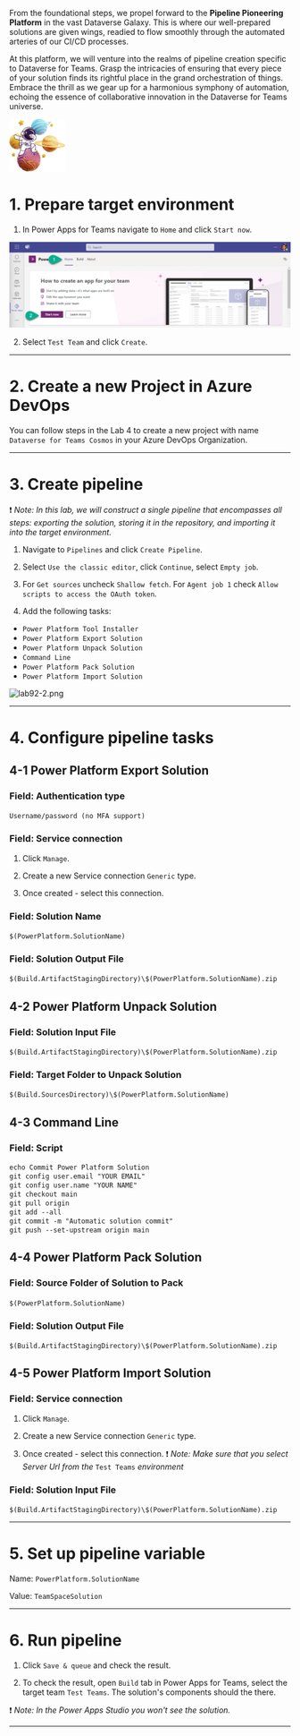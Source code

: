 From the foundational steps, we propel forward to the **Pipeline Pioneering Platform** in the vast Dataverse Galaxy. This is where our well-prepared solutions are given wings, readied to flow smoothly through the automated arteries of our CI/CD processes.

At this platform, we will venture into the realms of pipeline creation specific to Dataverse for Teams. Grasp the intricacies of ensuring that every piece of your solution finds its rightful place in the grand orchestration of things. Embrace the thrill as we gear up for a harmonious symphony of automation, echoing the essence of collaborative innovation in the Dataverse for Teams universe.

<img src="https://github.com/Katerina-Chernevskaya/BalticSummit2023/blob/a0a2c0c73428b9088a249b573ee761f4e3987418/labs/screenshots/lab9-2/9-2-CICDMastery.png" width="100">

# 1. Prepare target environment

1. In Power Apps for Teams navigate to `Home` and click `Start now`.

![lab92-1.png](./screenshots/lab9-2/lab92-1.png)

2. Select `Test Team` and click `Create`.

***


# 2. Create a new Project in Azure DevOps

You can follow steps in the Lab 4 to create a new project with name `Dataverse for Teams Cosmos` in your Azure DevOps Organization.

***


# 3. Create pipeline

:exclamation: _Note:
In this lab, we will construct a single pipeline that encompasses all steps: exporting the solution, storing it in the repository, and importing it into the target environment._

1. Navigate to `Pipelines` and click `Create Pipeline`.

2. Select `Use the classic editor`, click `Continue`, select `Empty job`.

3. For `Get sources` uncheck `Shallow fetch`. For `Agent job 1` check `Allow scripts to access the OAuth token`.

4. Add the following tasks:

- `Power Platform Tool Installer`
- `Power Platform Export Solution`
- `Power Platform Unpack Solution`
- `Command Line`
- `Power Platform Pack Solution`
- `Power Platform Import Solution`

![lab92-2.png](./screenshots/lab9-2/lab92-12.png)


***

# 4. Configure pipeline tasks

## 4-1 Power Platform Export Solution

### Field: Authentication type

`Username/password (no MFA support)`

### Field: Service connection

1. Click `Manage`.

2. Create a new Service connection `Generic` type.

3. Once created - select this connection.

### Field: Solution Name
`$(PowerPlatform.SolutionName)`

### Field: Solution Output File
`$(Build.ArtifactStagingDirectory)\$(PowerPlatform.SolutionName).zip`


## 4-2 Power Platform Unpack Solution

### Field: Solution Input File
`$(Build.ArtifactStagingDirectory)\$(PowerPlatform.SolutionName).zip`

### Field: Target Folder to Unpack Solution
`$(Build.SourcesDirectory)\$(PowerPlatform.SolutionName)`


## 4-3 Command Line

### Field: Script
```
echo Commit Power Platform Solution
git config user.email "YOUR EMAIL"
git config user.name "YOUR NAME"
git checkout main
git pull origin
git add --all
git commit -m "Automatic solution commit"
git push --set-upstream origin main
```

## 4-4 Power Platform Pack Solution

### Field: Source Folder of Solution to Pack
`$(PowerPlatform.SolutionName)`

### Field: Solution Output File
`$(Build.ArtifactStagingDirectory)\$(PowerPlatform.SolutionName).zip`


## 4-5 Power Platform Import Solution

### Field: Service connection

1. Click `Manage`.

2. Create a new Service connection `Generic` type.

3. Once created - select this connection.
:exclamation: _Note:
Make sure that you select Server Url from the_ `Test Teams` _environment_


### Field: Solution Input File
`$(Build.ArtifactStagingDirectory)\$(PowerPlatform.SolutionName).zip`

***


# 5. Set up pipeline variable

Name:
`PowerPlatform.SolutionName`

Value:
`TeamSpaceSolution`

***


# 6. Run pipeline

1. Click `Save & queue` and check the result.

2. To check the result, open `Build` tab in Power Apps for Teams, select the target team `Test Teams`. The solution's components should the there.

:exclamation: _Note:
In the Power Apps Studio you won't see the solution._

***









